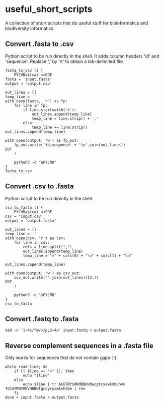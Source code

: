 # useful_short_scripts
A collection of short scripts that do useful stuff for bioinformatics and biodiversity informatics.

## Convert .fasta to .csv
Python script to be run directly in the shell. It adds column headers 'id' and 'sequence'. Replace ',' by '\t' to obtain a tab-delimited file.

```
fasta_to_csv () {
    PYCMD=$(cat <<EOF
fasta = 'input.fasta'
output = 'output.csv'

out_lines = []
temp_line = ''
with open(fasta, 'r') as fp:
    for line in fp:
        if line.startswith('>'):
            out_lines.append(temp_line)
            temp_line = line.strip() + ','
        else:
            temp_line += line.strip()
out_lines.append(temp_line)

with open(output, 'w') as fp_out:
    fp_out.write('id,sequence' + '\n'.join(out_lines))
EOF
    )

    python3 -c "$PYCMD"
}
fasta_to_csv
```

## Convert .csv to .fasta
Python script to be run directly in the shell.

```
csv_to_fasta () {
    PYCMD=$(cat <<EOF
csv = 'input.csv'
output = 'output.fasta'

out_lines = []
temp_line = ''
with open(csv, 'r') as csv:
    for line in csv:
        cols = line.split(",")
        out_lines.append(temp_line)
        temp_line = ">" + cols[0] + "\n" + cols[1] + "\n"

out_lines.append(temp_line)

with open(output, 'w') as csv_out:
    csv_out.write(''.join(out_lines)[13:])
EOF
    )

    python3 -c "$PYCMD"
}
csv_to_fasta
```

## Convert .fastq to .fasta

```
sed -n '1~4s/^@/>/p;2~4p' input.fastq > output.fasta
```

## Reverse complement sequences in a .fasta file
Only works for sequences that do not contain gaps (-).

```
while read line; do
    if [[ $line =~ ">" ]]; then
        echo "$line"
    else
        echo $line | tr ACGTRYSWKMBDHVNacgtryswkmbdhvn TGCAYRWSMKVHDBNtgcayrwsmkvhdbn | rev
    fi
done < input.fasta > output.fasta
```
